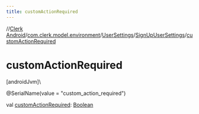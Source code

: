 ```yaml
---
title: customActionRequired
---
```

//[Clerk Android](../../../../index.html)/[com.clerk.model.environment](../../index.html)/[UserSettings](../index.html)/[SignUpUserSettings](index.html)/[customActionRequired](custom-action-required.html)



# customActionRequired



[androidJvm]\




@SerialName(value = &quot;custom_action_required&quot;)



val [customActionRequired](custom-action-required.html): [Boolean](https://kotlinlang.org/api/latest/jvm/stdlib/kotlin-stdlib/kotlin/-boolean/index.html)




